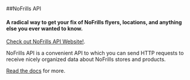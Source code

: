 ##NoFrills API
#### A radical way to get your fix of NoFrills flyers, locations, and anything else you ever wanted to know.

[Check out NoFrills API Website!](http://www.nofrillsapi.com).  

NoFrills API is a convenient API to which you can send HTTP requests to receive nicely organized data about NoFrills stores and products.  

[Read the docs](http://www.nofrillsapi.com/docs/v0.html) for more.
